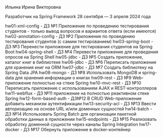 Ильина Ирина Викторовна

Разработчик на Spring Framework 28 сентября — 3 апреля 2024 года

hw01-xml-config - ДЗ №1 Приложение по проведению тестирования студентов - только вывод вопросов и вариантов ответа (если имеются) 
hw02-annotation-config - ДЗ №2 Приложение по проведению тестирования студентов (с самим тестированием) 
hw03-spring-boot - ДЗ №3 Перенести приложение для тестирования студентов на Spring Boot
hw04-spring-shell - ДЗ №4 Перевести приложение для проведения опросов на Spring Shell
hw05-jdbc - ДЗ №5 Создать приложение, каталог книг в библиотеке
hw06-jdbc - ДЗ №6 Переписать приложение для хранения книг на ORM
hw07-jdbc - ДЗ №7 Создать библиотеку на Spring Data JPA
hw08-mongo - ДЗ №8 Использовать MongoDB и spring-data для хранения информации о книгах
hw09-rest - ДЗ №9 Web-приложение полностью на стеке Spring
hw10-mvc-rest - ДЗ №10 Переписать приложение с использованием AJAX и REST-контроллеров
hw11-webflux - ДЗ №11 приложение на полностью реактивном стеке Spring
hw12-form-based-auth - ДЗ№12 В CRUD Web-приложение добавить механизм аутентификации
hw13-security-acl - ДЗ №13 Ввести авторизацию на основе URL и/или доменных сущностей
hw14-batch - ДЗ №14 Использовать Spring Batch для организации пакетной обработки данных в приложении
hw15-endpoints - ДЗ №15 Реализовать обработку доменной сущности через каналы Spring Integration
hw17-docker - ДЗ №17 Обернуть приложение в docker-контейнер

